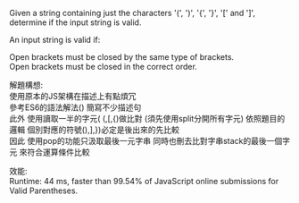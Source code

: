 Given a string containing just the characters '(', ')', '{', '}', '[' and ']', determine if the input string is valid. <br>

An input string is valid if:<br>

Open brackets must be closed by the same type of brackets.<br>
Open brackets must be closed in the correct order.<br>



解題構想:<br>
使用原本的JS架構在描述上有點煩冗<br>
參考ES6的語法解法() 簡寫不少描述句  <br>
此外  使用讀取一半的字元( (,[,{)做比對  (須先使用split分開所有字元)  依照題目的邏輯   個別對應的符號(),],})必定是後出來的先比較  <br>
因此  使用pop的功能只汲取最後一元字串 同時也刪去比對字串stack的最後一個字元 來符合運算條件比較 <br>

效能:<br>
Runtime: 44 ms, faster than 99.54% of JavaScript online submissions for Valid Parentheses.



